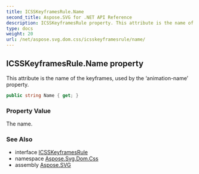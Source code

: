 ```yaml
---
title: ICSSKeyframesRule.Name
second_title: Aspose.SVG for .NET API Reference
description: ICSSKeyframesRule property. This attribute is the name of the keyframes used by the animation-name property
type: docs
weight: 20
url: /net/aspose.svg.dom.css/icsskeyframesrule/name/
---
```

## ICSSKeyframesRule.Name property

This attribute is the name of the keyframes, used by the ‘animation-name’ property.

```csharp
public string Name { get; }
```

### Property Value

The name.

### See Also

* interface [ICSSKeyframesRule](../)
* namespace [Aspose.Svg.Dom.Css](../../../aspose.svg.dom.css/)
* assembly [Aspose.SVG](../../../)
